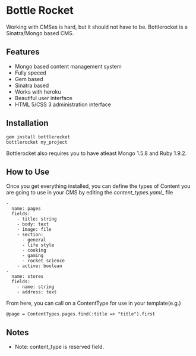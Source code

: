 # Bottle Rocket #

Working with CMSes is hard, but it should not have to be.  Bottlerocket is a Sinatra/Mongo based CMS.

## Features ##
- Mongo based content management system
- Fully speced
- Gem based
- Sinatra based
- Works with heroku
- Beautiful user interface
- HTML 5/CSS 3 administration interface

## Installation ##

    gem install bottlerocket
    bottlerocket my_project

Bottlerocket also requires you to have atleast Mongo 1.5.8 and Ruby 1.9.2.

## How to Use ##

Once you get everything installed, you can define the types of Content you are going to use in your CMS by editing the _content_types.yaml__ file

    -
      name: pages
      fields:
        - title: string
        - body: text
        - image: file
        - section:
          - general
          - life style
          - cooking
          - gaming
          - rocket science
        - active: boolean
    -
      name: stores
      fields:
        - name: string
        - address: text

From here, you can call on a ContentType for use in your template(e.g.)
  
    @page = ContentTypes.pages.find(:title => "title").first

## Notes ##

- Note: content_type is reserved field.


